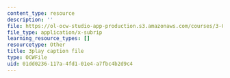 ```yaml
---
content_type: resource
description: ''
file: https://ol-ocw-studio-app-production.s3.amazonaws.com/courses/3-091sc-introduction-to-solid-state-chemistry-fall-2010/01dd0236117a4fd101e4a7fbc4b2d9c4_vJChxpbx_Oo.srt
file_type: application/x-subrip
learning_resource_types: []
resourcetype: Other
title: 3play caption file
type: OCWFile
uid: 01dd0236-117a-4fd1-01e4-a7fbc4b2d9c4
---
```

